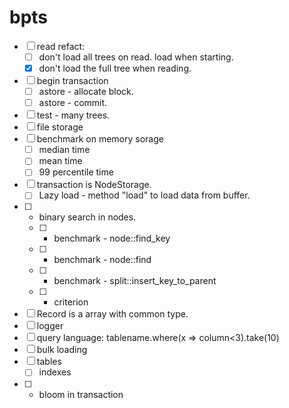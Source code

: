 # bpts

- [ ] read refact:
  - [ ] don't load all trees on read. load when starting.
  - [x] don't load the full tree when reading.
- [ ] begin transaction
  - [ ] astore - allocate block.
  - [ ] astore - commit.
- [ ] test - many trees.
- [ ] file storage
- [ ] benchmark on memory sorage
  - [ ] median time
  - [ ] mean time
  - [ ] 99 percentile time
- [ ] transaction is NodeStorage. 
  - [ ] Lazy load - method "load" to load data from buffer.
- [ ] - binary search in nodes.
  - [ ] - benchmark - node::find_key
  - [ ] - benchmark - node::find
  - [ ] - benchmark - split::insert_key_to_parent
  - [ ] - criterion
- [ ] Record is a array with common type.
- [ ] logger
- [ ] query language: tablename.where(x => column<3).take(10)
- [ ] bulk loading
- [ ] tables
   - [ ] indexes
- [ ] - bloom in transaction
